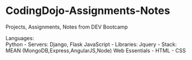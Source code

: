 # CodingDojo-Assignments-Notes
Projects, Assignments, Notes from DEV Bootcamp


Languages:  
          Python
              - Servers: Django, Flask
          JavaScript
              - Libraries: Jquery
              - Stack: MEAN (MongoDB,Express,AngularJS,Node)
          Web Essentials
              - HTML
              - CSS
              
              
              
              
              
              
              
              
              
               




